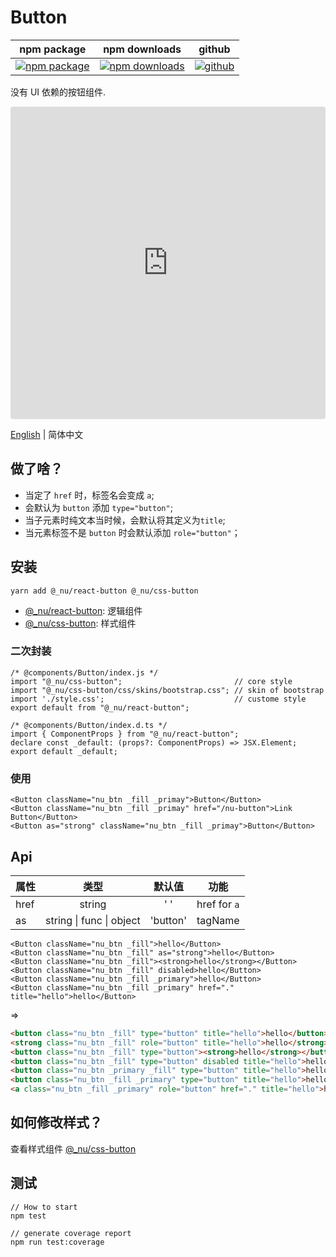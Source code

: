 # Button

| npm package                          | npm downloads                              | github                          |
| ------------------------------------ | ------------------------------------------ | ------------------------------- |
| [![npm package][npm-badge]][npm-url] | [![npm downloads][npm-downloads]][npm-url] | [![github][git-badge]][git-url] |

[npm-badge]: https://img.shields.io/npm/v/@_nu/react-button.svg
[npm-url]: https://www.npmjs.org/package/@_nu/react-button
[npm-downloads]: https://img.shields.io/npm/dw/@_nu/react-button
[git-url]: https://github.com/nu-system/react-button
[git-badge]: https://img.shields.io/github/stars/nu-system/react-button.svg?style=social

没有 UI 依赖的按钮组件.

<iframe src="https://codesandbox.io/embed/throbbing-leftpad-juijc?autoresize=1&fontsize=14&hidenavigation=1&module=%2Fsrc%2Fcomponents%2FButton.js" title="throbbing-leftpad-juijc" style="width:100%; height:500px; border:0; border-radius: 4px; overflow:hidden;" sandbox="allow-modals allow-forms allow-popups allow-scripts allow-same-origin"></iframe>

[English](../README.md) | 简体中文

## 做了啥？

- 当定了 `href` 时，标签名会变成 `a`;
- 会默认为 `button` 添加 `type="button"`;
- 当子元素时纯文本当时候，会默认将其定义为`title`;
- 当元素标签不是 `button` 时会默认添加 `role="button"`；

## 安装

```
yarn add @_nu/react-button @_nu/css-button
```

- [@\_nu/react-button](https://nu-system.github.io/react/button/): 逻辑组件
- [@\_nu/css-button](https://nu-system.github.io/css/button/): 样式组件

### 二次封装

```JSX
/* @components/Button/index.js */
import "@_nu/css-button";                         // core style
import "@_nu/css-button/css/skins/bootstrap.css"; // skin of bootstrap
import './style.css';                             // custome style
export default from "@_nu/react-button";
```

```JSX
/* @components/Button/index.d.ts */
import { ComponentProps } from "@_nu/react-button";
declare const _default: (props?: ComponentProps) => JSX.Element;
export default _default;
```

### 使用

```JSX
<Button className="nu_btn _fill _primay">Button</Button>
<Button className="nu_btn _fill _primay" href="/nu-button">Link Button</Button>
<Button as="strong" className="nu_btn _fill _primay">Button</Button>
```

## Api

| 属性 |               类型               |  默认值  |     功能     |
| :--- | :------------------------------: | :------: | :----------: |
| href |              string              | '&nbsp;' | href for `a` |
| as   | string &#124; func &#124; object | 'button' |   tagName    |

```JSX
<Button className="nu_btn _fill">hello</Button>
<Button className="nu_btn _fill" as="strong">hello</Button>
<Button className="nu_btn _fill"><strong>hello</strong></Button>
<Button className="nu_btn _fill" disabled>hello</Button>
<Button className="nu_btn _fill _primary">hello</Button>
<Button className="nu_btn _fill _primary" href="." title="hello">hello</Button>
```

=>

```HTML
<button class="nu_btn _fill" type="button" title="hello">hello</button>
<strong class="nu_btn _fill" role="button" title="hello">hello</strong>
<button class="nu_btn _fill" type="button"><strong>hello</strong></button>
<button class="nu_btn _fill" type="button" disabled title="hello">hello</button>
<button class="nu_btn _primary _fill" type="button" title="hello">hello</button>
<button class="nu_btn _fill _primary" type="button" title="hello">hello</button>
<a class="nu_btn _fill _primary" role="button" href="." title="hello">hello</a>
```

## 如何修改样式？

查看样式组件 [@\_nu/css-button](https://nu-system.github.io/zh/css/button/)

## 测试

```
// How to start
npm test
```

```
// generate coverage report
npm run test:coverage
```

